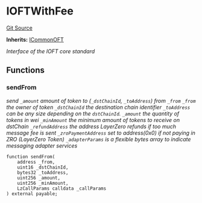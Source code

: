# IOFTWithFee
[Git Source](https://github.com/manifoldfinance/mevETH2/blob/b0e2069a5fc2dbba164002d348bd88f3539a53df/src/interfaces/IOFTWithFee.sol)

**Inherits:**
[ICommonOFT](/src/interfaces/ICommonOFT.sol/interface.ICommonOFT.md)

*Interface of the IOFT core standard*


## Functions
### sendFrom

*send `_amount` amount of token to (`_dstChainId`, `_toAddress`) from `_from`
`_from` the owner of token
`_dstChainId` the destination chain identifier
`_toAddress` can be any size depending on the `dstChainId`.
`_amount` the quantity of tokens in wei
`_minAmount` the minimum amount of tokens to receive on dstChain
`_refundAddress` the address LayerZero refunds if too much message fee is sent
`_zroPaymentAddress` set to address(0x0) if not paying in ZRO (LayerZero Token)
`_adapterParams` is a flexible bytes array to indicate messaging adapter services*


```solidity
function sendFrom(
    address _from,
    uint16 _dstChainId,
    bytes32 _toAddress,
    uint256 _amount,
    uint256 _minAmount,
    LzCallParams calldata _callParams
) external payable;
```

